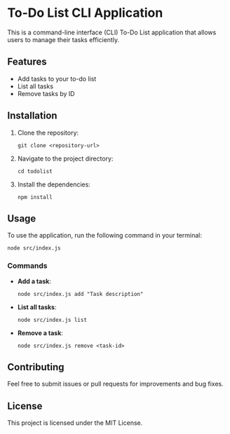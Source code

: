 # To-Do List CLI Application

This is a command-line interface (CLI) To-Do List application that allows users to manage their tasks efficiently. 

## Features

- Add tasks to your to-do list
- List all tasks
- Remove tasks by ID

## Installation

1. Clone the repository:
   ```
   git clone <repository-url>
   ```
2. Navigate to the project directory:
   ```
   cd todolist
   ```
3. Install the dependencies:
   ```
   npm install
   ```

## Usage

To use the application, run the following command in your terminal:

```
node src/index.js
```

### Commands

- **Add a task**: 
  ```
  node src/index.js add "Task description"
  ```

- **List all tasks**: 
  ```
  node src/index.js list
  ```

- **Remove a task**: 
  ```
  node src/index.js remove <task-id>
  ```

## Contributing

Feel free to submit issues or pull requests for improvements and bug fixes.

## License

This project is licensed under the MIT License.